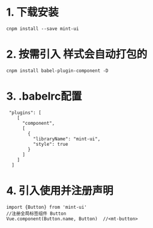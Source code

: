 # 1. 下载安装
```
cnpm install --save mint-ui
```
# 2. 按需引入  样式会自动打包的
```
cnpm install babel-plugin-component -D
```
# 3. .babelrc配置
```
 "plugins": [
    [
      "component",
      [
        {
          "libraryName": "mint-ui",
          "style": true
        }
      ]
    ]
  ]
```
# 4. 引入使用并注册声明
```
import {Button} from 'mint-ui'
//注册全局标签组件 Button
Vue.component(Button.name, Button)  //<mt-button>
```
